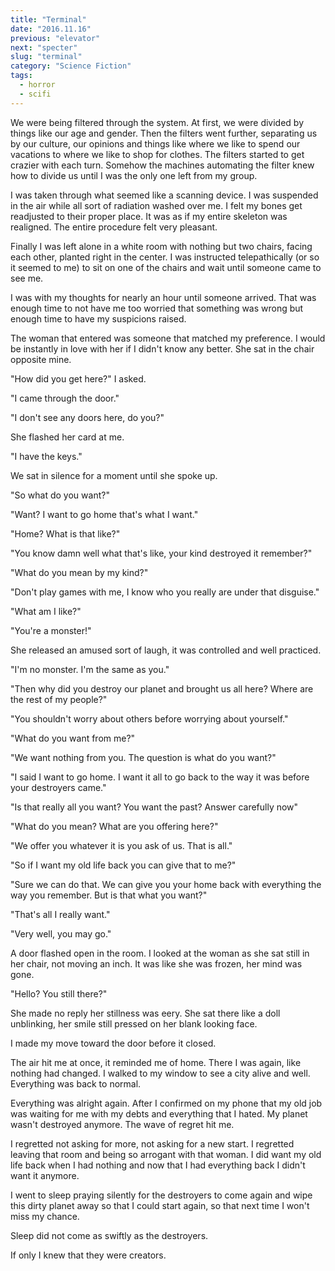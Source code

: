```yaml
---
title: "Terminal"
date: "2016.11.16"
previous: "elevator"
next: "specter"
slug: "terminal"
category: "Science Fiction"
tags:
  - horror
  - scifi
---
```


We were being filtered through the system. At first, we were divided by things like our age and gender. Then the filters went further, separating us by our culture, our opinions and things like where we like to spend our vacations to where we like to shop for clothes. The filters started to get crazier with each turn. Somehow the machines automating the filter knew how to divide us until I was the only one left from my group.

I was taken through what seemed like a scanning device. I was suspended in the air while all sort of radiation washed over me. I felt my bones get readjusted to their proper place. It was as if my entire skeleton was realigned. The entire procedure felt very pleasant.

Finally I was left alone in a white room with nothing but two chairs, facing each other, planted right in the center. I was instructed telepathically (or so it seemed to me) to sit on one of the chairs and wait until someone came to see me.

I was with my thoughts for nearly an hour until someone arrived. That was enough time to not have me too worried that something was wrong but enough time to have my suspicions raised.

The woman that entered was someone that matched my preference. I would be instantly in love with her if I didn't know any better. She sat in the chair opposite mine.

"How did you get here?" I asked.

"I came through the door."

"I don't see any doors here, do you?"

She flashed her card at me.

"I have the keys."

We sat in silence for a moment until she spoke up.

"So what do you want?"

"Want? I want to go home that's what I want."

"Home? What is that like?"

"You know damn well what that's like, your kind destroyed it remember?"

"What do you mean by my kind?"

"Don't play games with me, I know who you really are under that disguise."

"What am I like?"

"You're a monster!"

She released an amused sort of laugh, it was controlled and well practiced.

"I'm no monster. I'm the same as you."

"Then why did you destroy our planet and brought us all here? Where are the rest of my people?"

"You shouldn't worry about others before worrying about yourself."

"What do you want from me?"

"We want nothing from you. The question is what do you want?"

"I said I want to go home. I want it all to go back to the way it was before your destroyers came."

"Is that really all you want? You want the past? Answer carefully now"

"What do you mean? What are you offering here?"

"We offer you whatever it is you ask of us. That is all."

"So if I want my old life back you can give that to me?"

"Sure we can do that. We can give you your home back with everything the way you remember. But is that what you want?"

"That's all I really want."

"Very well, you may go."

A door flashed open in the room. I looked at the woman as she sat still in her chair, not moving an inch. It was like she was frozen, her mind was gone.

"Hello? You still there?"

She made no reply her stillness was eery. She sat there like a doll unblinking, her smile still pressed on her blank looking face.

I made my move toward the door before it closed.

The air hit me at once, it reminded me of home. There I was again, like nothing had changed. I walked to my window to see a city alive and well. Everything was back to normal.

Everything was alright again. After I confirmed on my phone that my old job was waiting for me with my debts and everything that I hated. My planet wasn't destroyed anymore. The wave of regret hit me.

I regretted not asking for more, not asking for a new start. I regretted leaving that room and being so arrogant with that woman. I did want my old life back when I had nothing and now that I had everything back I didn't want it anymore.

I went to sleep praying silently for the destroyers to come again and wipe this dirty planet away so that I could start again, so that next time I won't miss my chance.

Sleep did not come as swiftly as the destroyers.

If only I knew that they were creators.
